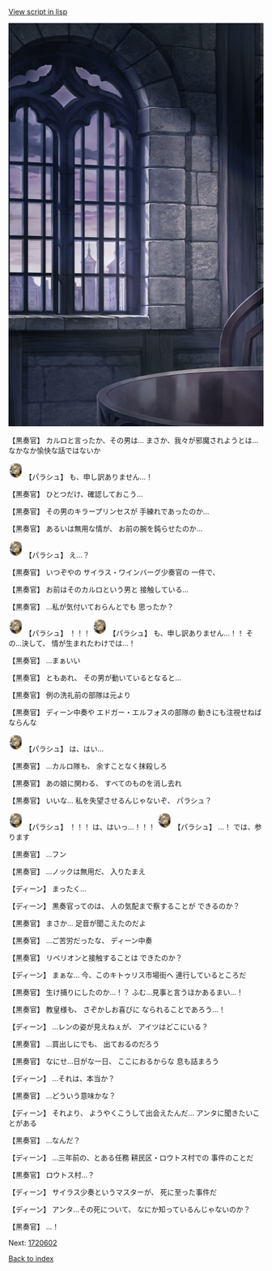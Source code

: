 [View script in lisp](../scripts/1720502.txt)

![church_room.png](../images/backgrounds/church_room.png)

【黒奏官】
カルロと言ったか、その男は…
まさか、我々が邪魔されようとは…
なかなか愉快な話ではないか

<img src="../images/units/200471.png" alt="200471.png" height="34"/>
【パラシュ】
も、申し訳ありません…！

【黒奏官】
ひとつだけ、確認しておこう…

【黒奏官】
その男のキラープリンセスが
手練れであったのか…

【黒奏官】
あるいは無用な情が、
お前の腕を鈍らせたのか…

<img src="../images/units/200471.png" alt="200471.png" height="34"/>
【パラシュ】
え…？

【黒奏官】
いつぞやの
サイラス・ワインバーグ少奏官の
一件で、

【黒奏官】
お前はそのカルロという男と
接触している…

【黒奏官】
…私が気付いておらんとでも
思ったか？

<img src="../images/units/200471.png" alt="200471.png" height="34"/>
【パラシュ】
！！！

<img src="../images/units/200471.png" alt="200471.png" height="34"/>
【パラシュ】
も、申し訳ありません…！！
その…決して、
情が生まれたわけでは…！

【黒奏官】
…まぁいい

【黒奏官】
ともあれ、
その男が動いているとなると…

【黒奏官】
例の洗礼前の部隊は元より

【黒奏官】
ディーン中奏や
エドガー・エルフォスの部隊の
動きにも注視せねばならんな

<img src="../images/units/200471.png" alt="200471.png" height="34"/>
【パラシュ】
は、はい…

【黒奏官】
…カルロ隊も、
余すことなく抹殺しろ

【黒奏官】
あの娘に関わる、
すべてのものを消し去れ

【黒奏官】
いいな…
私を失望させるんじゃないぞ、
パラシュ？

<img src="../images/units/200471.png" alt="200471.png" height="34"/>
【パラシュ】
！！！
は、はいっ…！！！

<img src="../images/units/200471.png" alt="200471.png" height="34"/>
【パラシュ】
…！
では、参ります

【黒奏官】
…フン

【黒奏官】
…ノックは無用だ、
入りたまえ

【ディーン】
まったく…

【ディーン】
黒奏官ってのは、
人の気配まで察することが
できるのか？

【黒奏官】
まさか…
足音が聞こえたのだよ

【黒奏官】
…ご苦労だったな、
ディーン中奏

【黒奏官】
リベリオンと接触することは
できたのか？

【ディーン】
まぁな…
今、このキトゥリス市場街へ
連行しているところだ

【黒奏官】
生け捕りにしたのか…！？
ふむ…見事と言うほかあるまい…！

【黒奏官】
教皇様も、
さぞかしお喜びに
なられることであろう…！

【ディーン】
…レンの姿が見えねぇが、
アイツはどこにいる？

【黒奏官】
…買出しにでも、
出ておるのだろう

【黒奏官】
なにせ…日がな一日、
ここにおるからな
息も詰まろう

【ディーン】
…それは、本当か？

【黒奏官】
…どういう意味かな？

【ディーン】
それより、
ようやくこうして出会えたんだ…
アンタに聞きたいことがある

【黒奏官】
…なんだ？

【ディーン】
…三年前の、とある任務
耕民区・ロウトス村での
事件のことだ

【黒奏官】
ロウトス村…？

【ディーン】
サイラス少奏というマスターが、
死に至った事件だ

【ディーン】
アンタ…その死について、
なにか知っているんじゃないのか？

【黒奏官】
…！

Next: [1720602](1720602.md)

[Back to index](index.md)
